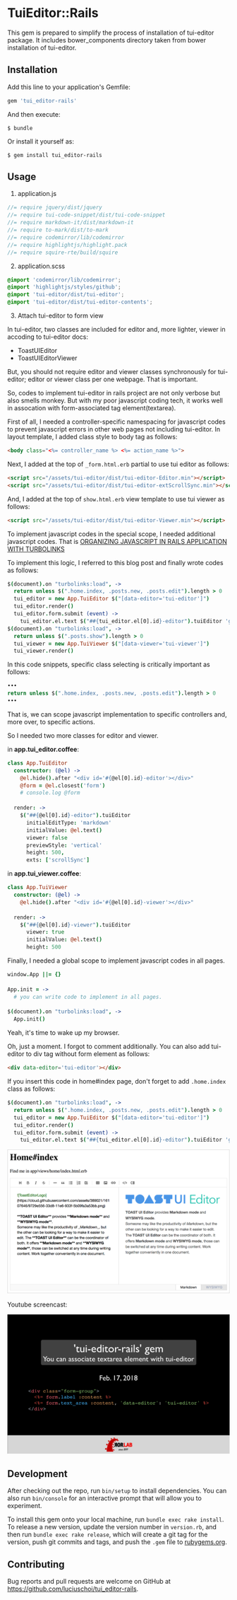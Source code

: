 # TuiEditor::Rails

This gem is prepared to simplify the process of installation of tui-editor package.
It includes bower_components directory taken from bower installation of tui-editor.

## Installation

Add this line to your application's Gemfile:

```ruby
gem 'tui_editor-rails'
```

And then execute:

    $ bundle

Or install it yourself as:

    $ gem install tui_editor-rails

## Usage

1. application.js

```js
//= require jquery/dist/jquery
//= require tui-code-snippet/dist/tui-code-snippet
//= require markdown-it/dist/markdown-it
//= require to-mark/dist/to-mark
//= require codemirror/lib/codemirror
//= require highlightjs/highlight.pack
//= require squire-rte/build/squire
```

2. application.scss

```scss
@import 'codemirror/lib/codemirror';
@import 'highlightjs/styles/github';
@import 'tui-editor/dist/tui-editor';
@import 'tui-editor/dist/tui-editor-contents';
```

3. Attach tui-editor to form view

In tui-editor, two classes are included for editor and, more lighter, viewer in accoding to tui-editor docs:
- ToastUIEditor
- ToastUIEditorViewer

But, you should not require editor and viewer classes synchronously for tui-editor; editor or viewer class per one webpage.
That is important. 

So, codes to implement tui-editor in rails project are not only verbose but also smells monkey. But with my poor javascript coding tech, it works well in assocation with form-associated tag element(textarea).

First of all, I needed a controller-specific namespacing for javascript codes to prevent javascript errors in other web pages not including tui-editor. In layout template, I added class style to body tag as follows:

```html
<body class="<%= controller_name %> <%= action_name %>">
```

Next, I added at the top of `_form.html.erb` partial to use tui editor as follows:

```html
<script src="/assets/tui-editor/dist/tui-editor-Editor.min"></script>
<script src="/assets/tui-editor/dist/tui-editor-extScrollSync.min"></script>
```

And, I added at the top of `show.html.erb` view template to use tui viewer as follows:

```html
<script src="/assets/tui-editor/dist/tui-editor-Viewer.min"></script>
```

To implement javascript codes in the special scope, I needed additional javascript codes. That is 
[ORGANIZING JAVASCRIPT IN RAILS APPLICATION WITH TURBOLINKS](http://brandonhilkert.com/blog/organizing-javascript-in-rails-application-with-turbolinks/)

To implement this logic, I referred to this blog post and finally wrote codes as follows:

```coffeescript
$(document).on "turbolinks:load", ->
  return unless $(".home.index, .posts.new, .posts.edit").length > 0
  tui_editor = new App.TuiEditor $("[data-editor='tui-editor']")
  tui_editor.render()
  tui_editor.form.submit (event) ->
    tui_editor.el.text $("##{tui_editor.el[0].id}-editor").tuiEditor 'getValue'  
$(document).on "turbolinks:load", ->
  return unless $(".posts.show").length > 0
  tui_viewer = new App.TuiViewer $("[data-viewer='tui-viewer']")
  tui_viewer.render()  
```

In this code snippets, specific class selecting is critically important as follows:

```coffeescript
•••
return unless $(".home.index, .posts.new, .posts.edit").length > 0
•••
```

That is, we can scope javascript implementation to specific controllers and, more over, to specific actions.

So I needed two more classes for editor and viewer.

in **app.tui_editor.coffee**:

```coffeescript
class App.TuiEditor
  constructor: (@el) ->
    @el.hide().after "<div id='#{@el[0].id}-editor'></div>"
    @form = @el.closest('form')
    # console.log @form

  render: ->
    $("##{@el[0].id}-editor").tuiEditor
      initialEditType: 'markdown'
      initialValue: @el.text()
      viewer: false
      previewStyle: 'vertical'
      height: 500,       
      exts: ['scrollSync'] 
```

in **app.tui_viewer.coffee**:

```coffeescript
class App.TuiViewer
  constructor: (@el) ->
    @el.hide().after "<div id='#{@el[0].id}-viewer'></div>"

  render: ->
    $("##{@el[0].id}-viewer").tuiEditor
      viewer: true
      initialValue: @el.text()
      height: 500
```

Finally, I needed a global scope to implement javascript codes in all pages.

```coffeescript
window.App ||= {}

App.init = ->
  # you can write code to implement in all pages.

$(document).on "turbolinks:load", ->
  App.init()
```

Yeah, it's time to wake up my browser.

Oh, just a moment. I forgot to comment additionally.
You can also add tui-editor to div tag without form element as follows:

```html
<div data-editor='tui-editor'></div>
```

If you insert this code in home#index page, don't forget to add `.home.index` class as follows:

```coffeescript
$(document).on "turbolinks:load", ->
  return unless $(".home.index, .posts.new, .posts.edit").length > 0
  tui_editor = new App.TuiEditor $("[data-editor='tui-editor']")
  tui_editor.render()
  tui_editor.form.submit (event) ->
    tui_editor.el.text $("##{tui_editor.el[0].id}-editor").tuiEditor 'getValue'  
```  

![](example/app/assets/images/screen_capture.png)

Youtube screencast:

[![](example/app/assets/images/tui_editor-rails-attach-form.png)](https://youtu.be/C16dX3lwBjA)


## Development

After checking out the repo, run `bin/setup` to install dependencies. You can also run `bin/console` for an interactive prompt that will allow you to experiment.

To install this gem onto your local machine, run `bundle exec rake install`. To release a new version, update the version number in `version.rb`, and then run `bundle exec rake release`, which will create a git tag for the version, push git commits and tags, and push the `.gem` file to [rubygems.org](https://rubygems.org).

## Contributing

Bug reports and pull requests are welcome on GitHub at https://github.com/luciuschoi/tui_editor-rails.
